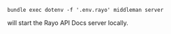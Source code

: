 ```
bundle exec dotenv -f '.env.rayo' middleman server
```

will start the Rayo API Docs server locally.
